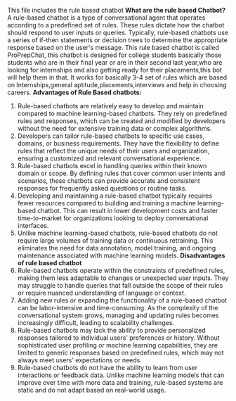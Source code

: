 This file includes the rule based chatbot
**What are the rule based Chatbot?**
A rule-based chatbot is a type of conversational agent that operates according to a predefined set of rules. These rules dictate how the chatbot should respond to user inputs or queries. Typically, rule-based chatbots use a series of if-then statements or decision trees to determine the appropriate response based on the user's message.
This rule based chatbot is called ProPrepChat, this chatbot is designed for college students basically those students who are in their final year or are in their second last year,who are looking for internships and also getting ready for their placements,this bot will help them in that.
It works for basically 3-4 set of rules which are based on Internships,general aptitude,placements,interviews and help in choosing careers.
**Advantages of Rule Based chatbots:**
1) Rule-based chatbots are relatively easy to develop and maintain compared to machine learning-based chatbots. They rely on predefined rules and responses, which can be created and modified by developers without the need for extensive training data or complex algorithms.
2) Developers can tailor rule-based chatbots to specific use cases, domains, or business requirements. They have the flexibility to define rules that reflect the unique needs of their users and organization, ensuring a customized and relevant conversational experience.
3) Rule-based chatbots excel in handling queries within their known domain or scope. By defining rules that cover common user intents and scenarios, these chatbots can provide accurate and consistent responses for frequently asked questions or routine tasks.
4) Developing and maintaining a rule-based chatbot typically requires fewer resources compared to building and training a machine learning-based chatbot. This can result in lower development costs and faster time-to-market for organizations looking to deploy conversational interfaces.
5) Unlike machine learning-based chatbots, rule-based chatbots do not require large volumes of training data or continuous retraining. This eliminates the need for data annotation, model training, and ongoing maintenance associated with machine learning models.
**Disadvantages of rule based chatbot**
1) Rule-based chatbots operate within the constraints of predefined rules, making them less adaptable to changes or unexpected user inputs. They may struggle to handle queries that fall outside the scope of their rules or require nuanced understanding of language or context.
2) Adding new rules or expanding the functionality of a rule-based chatbot can be labor-intensive and time-consuming. As the complexity of the conversational system grows, managing and updating rules becomes increasingly difficult, leading to scalability challenges.
3) Rule-based chatbots may lack the ability to provide personalized responses tailored to individual users' preferences or history. Without sophisticated user profiling or machine learning capabilities, they are limited to generic responses based on predefined rules, which may not always meet users' expectations or needs.
4) Rule-based chatbots do not have the ability to learn from user interactions or feedback data. Unlike machine learning models that can improve over time with more data and training, rule-based systems are static and do not adapt based on real-world usage.
